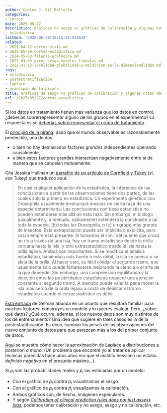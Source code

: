 ```yaml
---
author: Carlos J. Gil Bellosta
categories:
- cortos
date: 2025-05-27
description: Gráficas de sesgo vs gráficas de calibración y algunas notas más sobre
  estadística
lastmod: '2025-06-29T18:15:48.432629'
related:
- 2025-04-22-cortos-stats.md
- 2025-05-20-cortos-estadistica.md
- 2024-05-02-falacia-ecologica.md
- 2022-03-03-error-sesgo-modelos-lineales.md
- 2012-01-12-localidad-globalidad-y-maldicion-de-la-dimensionalidad.md
tags:
- estadística
- postestratificación
- laplace
- principio de la piraña
title: Gráficas de sesgo vs gráficas de calibración y algunas notas más sobre estadística
url: /2025/05/27/cortos-estadistica
---
```


Si los datos en tratamiento tienen más varianza que los datos en control, ¿deberías sobrerrepresentar alguno de los grupos en el experimento? La respuesta es sí:
[deberías sobrerrepresentar el grupo de tratamiento](https://statmodeling.stat.columbia.edu/2025/03/21/you-can-learn-a-lot-from-a-simple-simulation-example-of-experimental-design-with-unequal-variances-for-treatment-and-control-data/).

El [principio de la piraña](https://statmodeling.stat.columbia.edu/2025/03/22/the-piranha-principle-what-does-it-mean-exactly/): dado que el mundo observable es razonablemente predecible, una de dos:
- o bien no hay demasiados factores _grandes_ independientes operando causalmente,
- o bien estos factores grandes interactúan negativamente entre sí de manera que se cancelan mutuamente.

Cita Jessica Hullman un [parrafito de un artículo de Cornfield y Tukey](https://statmodeling.stat.columbia.edu/2024/11/08/two-spans-of-the-bridge-of-inference/) (sí, _ese_ Tukey) que traduzco aquí:

> En casi cualquier aplicación de la estadística, la inferencia de las conclusiones a partir de las observaciones tiene dos partes, de las cuales solo la primera es estadística. Un experimento genético con Drosophila usualmente involucrará moscas de cierta raza de una especie determinada. Las conclusiones con base estadística no pueden extenderse más allá de esta raza. Sin embargo, el biólogo (usualmente y, a menudo, sabiamente) extenderá la conclusión a (a) toda la especie, (b) todas las Drosophila, o (c) un grupo más grande de insectos. Esta extrapolación puede ser implícita o explícita, pero casi siempre está presente. Si tomamos el símil del puente que cruza un río a través de una isla, hay un tramo estadístico desde la orilla cercana hasta la isla, y otro extraestadístico desde la isla hasta la orilla lejana. Ambos son importantes. Si se modifica el análisis estadístico, haciéndolo más fuerte o más débil, la isla se acerca o se aleja de la orilla. Al hacer esto, es fácil olvidar el segundo tramo, que usualmente solo puede fortalecerse mejorando la ciencia o el arte de la que depende. Sin embargo, una comprensión equilibrada y la elección entre las posibilidades estadísticas requiere una atención constante al segundo tramo. A menudo puede valer la pena mover la isla más cerca de la orilla lejana a costa de debilitar el tramo estadístico cuando el extraestadístico es débil.

[Esta entrada](https://statmodeling.stat.columbia.edu/2025/05/08/dont-hold-out-on-me-some-thoughts-on-out-of-sample-prediction/) de Gelman abunda en un asunto que resultará familiar para muchos lectores: construyes un modelo y lo quieres evaluar. Pero, ¿sobre qué datos? ¿Qué ocurre, además, si los nuevos datos son muy distintos de los de entrenamiento? Una idea que sugiere en tales casos es la de la postestratificación. Es decir, cambiar los pesos de las observaciones del nuevo conjunto de datos para que parezcan más a los del primer conjunto de datos.

[Aquí](https://www.sumsar.net/blog/2013/11/easy-laplace-approximation/) se muestra cómo hacer la aproximación de Laplace a distribuciones a posteriori _a mano_. (Un problema que encontré yo al tratar de aplicar técnicas parecidas hace unos años era que el maldito hessiano no estaba _definido negativo_ en el presunto máximo...).

Si $p_i$ son las probabilidades reales y $\hat{p}_i$ las estimadas por un modelo:
- Con el gráfico de $\hat{p}_i$ contra $p_i$ visualizamos el _sesgo_.
- Con el gráfico de $p_i$ contra $\hat{p}_i$ visualizamos la calibración.
- Ambos gráficos son, de hecho, imágenes especulares.
- Y según [_Calibration of clinical prediction rules does not just assess bias_](https://www.jclinepi.com/article/S0895-4356(13)00237-0/abstract), podemos tener calibración y no sesgo, sesgo y no calibración, etc.
